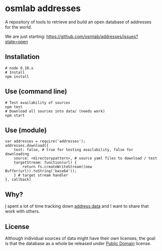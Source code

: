 # osmlab addresses

A repository of tools to retrieve and build an open database of addresses for the world.

We are just starting: https://github.com/osmlab/addresses/issues?state=open

## Installation

    # node 0.10.x
    # Install
    npm install

## Use (command line)

    # Test availability of sources
    npm test
    # Download all sources into data/ (needs work)
    npm start

## Use (module)

    var addresses = require('addresses');
    addresses.download({
        test: false, # true for testing availability, false for downloading
        source: <directorypattern>, # source yaml files to download / test
        targetStream: function(url) {
            return fs.createWriteStream((new Buffer(url)).toString('base64'));
        } # target stream handler
    }, callback)

## Why?

[I](http://github.com/iandees) spent a lot of time tracking down [address data](https://docs.google.com/spreadsheet/ccc?key=0AsVnlPsfrhUIdEVZTzVFalFYYnlvTkc0R05wcUpsWVE&usp=drive_web) and I want to share that work with others.

## License

Although individual sources of data might have their own licenses, the goal is that the database as a whole be released under [Public Domain](http://opendatacommons.org/licenses/pddl/1.0/) license.
